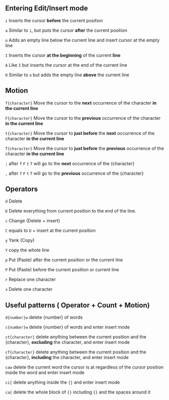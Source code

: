 ## Entering Edit/Insert mode

`i` Inserts the cursor **before** the current position

`a` Similar to `i`, but puts the cursor **after** the current position

`o` Adds an empty line below the current line and insert cursor at the empty line

`I` Inserts the cursor **at the beginning** of the current **line**

`A` Like `I` but inserts the cursor at the end of the current line

`O` Similar to `o` but adds the empty line **above** the current line

## Motion

`f{character}` Move the cursor to the **next** occurrence of the character **in the current line**

`F{character}` Move the cursor to the **previous** occurrence of the character **in the current line**

`t{character}` Move the cursor to **just before** the **next** occurrence of the character **in the current line**

`T{character}` Move the cursor to **just before** the **previous** occurrence of the character **in the current line**

`;`  after `f` `F` `t` `T` will go to the **next** occurrence of the {character}

`,`  after `f` `F` `t` `T` will go to the **previous** occurrence of the {character}

## Operators

`d` Delete

`D` Delete everything from current position to the end of the line.

`c` Change (Delete + insert)

`C` equals to `D` + insert at the current position

`y` Yank (Copy)

`Y` copy the whole line

`p` Put (Paste) after the current position or the current line

`P` Put (Paste) before the current position or current line

`r` Replace one character

`x` Delete one character

## Useful patterns ( Operator + Count + Motion)

`d{number}w` delete {number} of words

`c{number}w` delete {number} of words and enter insert mode

`ct{character}` delete anything between the current position and the {character}, **excluding** the character, and enter insert mode

`cf{character}` delete anything between the current position and the {character}, **including** the character, and enter insert mode

`caw` delete the current word the cursor is at regardless of the cursor position inside the word and enter insert mode

`ci{` delete anything inside the `{}` and enter insert mode

`ca{` delete the whole block of `{}` including `{}` and the spaces around it
